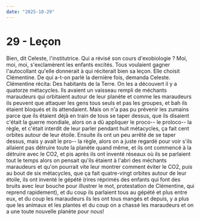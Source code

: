 ```yaml
---
date: "2025-10-29"
---
```

# 29 - Leçon

Bien, dit Celeste, l'institutrice. Qui a révisé son cours d'exobiologie ? Moi, moi, moi,
s'exclamèrent les enfants excités. Tous voulaient gagner l'autocollant qu'elle donnerait
à qui réciterait bien sa leçon. Elle choisit Clémentine. De qui a-t-on parlé la dernière
fois, demanda Celeste. Clémentine récita: Des habitants de la Terre. On les a découvert
il y a quatorze métacycles. Ils avaient un vaisseau rempli de méchants maraudeurs qui
orbitaient autour de leur planète et comme les maraudeurs ils peuvent que attaquer les
gens tous seuls et pas les groupes, et bah ils étaient bloqués et ils attendaient. Mais
on n'a pas pu prévenir les zumains parce que ils étaient déjà en train de tous se taper
dessus, que ils disaient c'était la guerre mondiale, alors on a dû appliquer le proco--
le proloco-- la règle, et c'était interdit de leur parler pendant huit métacycles, ça
fait cent orbites autour de leur étoile. Ensuite ils ont un peu arrêté de se taper
dessus, mais y avait le pro-- la règle, alors on a juste regardé pour voir s'ils
allaient pas détruire toute la planète quand même, et ils ont commencé à la détruire
avec le CO2, et pis après ils ont inventé réseaux où ils se parlaient tout le temps
alors on pensait qu'ils étaient à l'abri des méchants maraudeurs et qu'on pourrait vite
leur montrer comment éviter le CO2, puis au bout de six métacycles, que ça fait
quatre-vingt orbites autour de leur étoile, ils ont inventé le gépété (rires réprimés
des enfants qui font des bruits avec leur bouche pour illustrer le mot, protestation de
Clémentine, qui reprend rapidement), et du coup ils parlaient tous au gépété et plus
entre eux, et du coup les maraudeurs ils les ont tous mangés et depuis, y a plus que les
animaux et les plantes et du coup on a chassé les maraudeurs et on a une toute nouvelle
planète pour nous!

